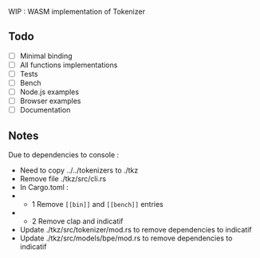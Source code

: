 WIP : WASM implementation of Tokenizer

## Todo
- [ ] Minimal binding
- [ ] All functions implementations
- [ ] Tests
- [ ] Bench
- [ ] Node.js examples
- [ ] Browser examples
- [ ] Documentation

## Notes

Due to dependencies to console :
- Need to copy ../../tokenizers to ./tkz
- Remove file
./tkz/src/cli.rs
- In Cargo.toml :
- - 1 Remove `[[bin]]` and `[[bench]]` entries
- - 2 Remove clap and indicatif
- Update ./tkz/src/tokenizer/mod.rs to remove dependencies to indicatif
- Update ./tkz/src/models/bpe/mod.rs to remove dependencies to indicatif


